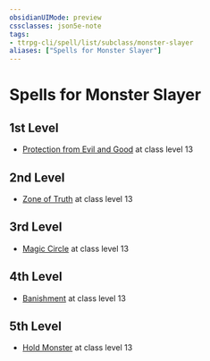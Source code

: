 ```yaml
---
obsidianUIMode: preview
cssclasses: json5e-note
tags:
- ttrpg-cli/spell/list/subclass/monster-slayer
aliases: ["Spells for Monster Slayer"]
---
```

# Spells for Monster Slayer

## 1st Level

- [Protection from Evil and Good](2-Mechanics/CLI/spells/protection-from-evil-and-good-xphb.md "XPHB") at class level 13

## 2nd Level

- [Zone of Truth](2-Mechanics/CLI/spells/zone-of-truth-xphb.md "XPHB") at class level 13

## 3rd Level

- [Magic Circle](2-Mechanics/CLI/spells/magic-circle-xphb.md "XPHB") at class level 13

## 4th Level

- [Banishment](2-Mechanics/CLI/spells/banishment-xphb.md "XPHB") at class level 13

## 5th Level

- [Hold Monster](2-Mechanics/CLI/spells/hold-monster-xphb.md "XPHB") at class level 13